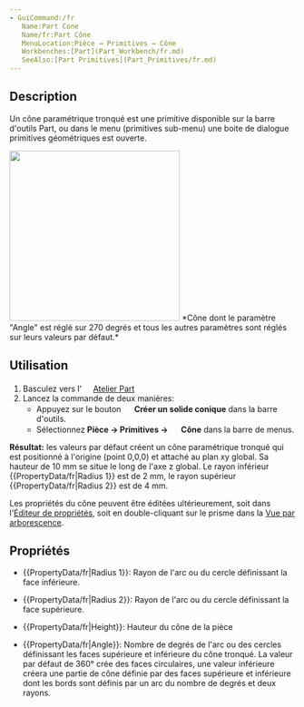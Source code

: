 ```yaml
---
- GuiCommand:/fr
   Name:Part Cone
   Name/fr:Part Cône
   MenuLocation:Pièce → Primitives → Cône
   Workbenches:[Part](Part_Workbench/fr.md)
   SeeAlso:[Part Primitives](Part_Primitives/fr.md)
---
```


## Description

Un cône paramétrique tronqué est une primitive disponible sur la barre d\'outils Part, ou dans le menu (primitives sub-menu) une boite de dialogue primitives géométriques est ouverte.

<img alt="" src=images/Otherwisedefault270degree_Part_Cone.png  style="width:300px;"> 
*Cône dont le paramètre "Angle" est réglé sur 270 degrés et tous les autres paramètres sont réglés sur leurs valeurs par défaut.*

## Utilisation

1.  Basculez vers l\'<img alt="" src=images/Workbench_Part.svg  style="width:16px;"> [Atelier Part](Part_Workbench/fr.md)
2.  Lancez la commande de deux manières:
    -   Appuyez sur le bouton **<img src="images/Part_Cone.svg" width=16px> Créer un solide conique** dans la barre d\'outils.
    -   Sélectionnez **Pièce → Primitives → <img src="images/Part_Cone.svg" width=16px> Cône** dans la barre de menus.

**Résultat:** les valeurs par défaut créent un cône paramétrique tronqué qui est positionné à l\'origine (point 0,0,0) et attaché au plan xy global. Sa hauteur de 10 mm se situe le long de l\'axe z global. Le rayon inférieur {{PropertyData/fr|Radius 1}} est de 2 mm, le rayon supérieur {{PropertyData/fr|Radius 2}} est de 4 mm.

Les propriétés du cône peuvent être éditées ultérieurement, soit dans l\'[Éditeur de propriétés](Property_editor/fr.md), soit en double-cliquant sur le prisme dans la [Vue par arborescence](Tree_view/fr.md).

## Propriétés

-    {{PropertyData/fr|Radius 1}}: Rayon de l\'arc ou du cercle définissant la face inférieure.

-    {{PropertyData/fr|Radius 2}}: Rayon de l\'arc ou du cercle définissant la face supérieure.

-    {{PropertyData/fr|Height}}: Hauteur du cône de la pièce

-    {{PropertyData/fr|Angle}}: Nombre de degrés de l\'arc ou des cercles définissant les faces supérieure et inférieure du cône tronqué. La valeur par défaut de 360° crée des faces circulaires, une valeur inférieure créera une partie de cône définie par des faces supérieure et inférieure dont les bords sont définis par un arc du nombre de degrés et deux rayons.





  
